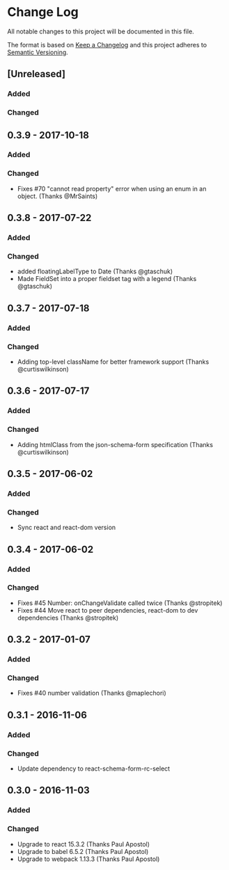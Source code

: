 # Change Log
All notable changes to this project will be documented in this file.

The format is based on [Keep a Changelog](http://keepachangelog.com/)
and this project adheres to [Semantic Versioning](http://semver.org/).

## [Unreleased]
### Added

### Changed

## 0.3.9 - 2017-10-18
### Added

### Changed
- Fixes #70 "cannot read property" error when using an enum in an object. (Thanks @MrSaints) 

## 0.3.8 - 2017-07-22
### Added

### Changed
- added floatingLabelType to Date (Thanks @gtaschuk)
- Made FieldSet into a proper fieldset tag with a legend (Thanks @gtaschuk)

## 0.3.7 - 2017-07-18
### Added

### Changed
- Adding top-level className for better framework support (Thanks @curtiswilkinson)

## 0.3.6 - 2017-07-17
### Added

### Changed
- Adding htmlClass from the json-schema-form specification (Thanks @curtiswilkinson)

## 0.3.5 - 2017-06-02
### Added

### Changed
- Sync react and react-dom version

## 0.3.4 - 2017-06-02
### Added

### Changed
- Fixes #45 Number: onChangeValidate called twice (Thanks @stropitek)
- Fixes #44 Move react to peer dependencies, react-dom to dev dependencies (Thanks @stropitek)
 

## 0.3.2 - 2017-01-07
### Added

### Changed
- Fixes #40 number validation (Thanks @maplechori)

## 0.3.1 - 2016-11-06
### Added

### Changed
- Update dependency to react-schema-form-rc-select

## 0.3.0 - 2016-11-03
### Added

### Changed
- Upgrade to react 15.3.2 (Thanks Paul Apostol)
- Upgrade to babel 6.5.2  (Thanks Paul Apostol)
- Upgrade to webpack 1.13.3 (Thanks Paul Apostol)
